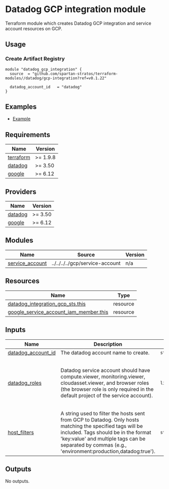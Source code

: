 # Datadog GCP integration module
Terraform module which creates Datadog GCP integration and service account resources on GCP.

## Usage
### Create Artifact Registry
```hcl
module "datadog_gcp_integration" {
  source  = "github.com/spartan-stratos/terraform-modules//datadog/gcp-integration?ref=v0.1.22"

  datadog_account_id   = "datadog"
}
```

## Examples
- [Example](./examples/complete/)

<!-- BEGIN_TF_DOCS -->
## Requirements

| Name | Version |
|------|---------|
| <a name="requirement_terraform"></a> [terraform](#requirement\_terraform) | >= 1.9.8 |
| <a name="requirement_datadog"></a> [datadog](#requirement\_datadog) | >= 3.50 |
| <a name="requirement_google"></a> [google](#requirement\_google) | >= 6.12 |

## Providers

| Name | Version |
|------|---------|
| <a name="provider_datadog"></a> [datadog](#provider\_datadog) | >= 3.50 |
| <a name="provider_google"></a> [google](#provider\_google) | >= 6.12 |

## Modules

| Name | Source | Version |
|------|--------|---------|
| <a name="module_service_account"></a> [service\_account](#module\_service\_account) | ../../../../gcp/service-account | n/a |

## Resources

| Name | Type |
|------|------|
| [datadog_integration_gcp_sts.this](https://registry.terraform.io/providers/DataDog/datadog/latest/docs/resources/integration_gcp_sts) | resource |
| [google_service_account_iam_member.this](https://registry.terraform.io/providers/hashicorp/google/latest/docs/resources/service_account_iam_member) | resource |

## Inputs

| Name | Description | Type | Default | Required |
|------|-------------|------|---------|:--------:|
| <a name="input_datadog_account_id"></a> [datadog\_account\_id](#input\_datadog\_account\_id) | The datadog account name to create. | `string` | n/a | yes |
| <a name="input_datadog_roles"></a> [datadog\_roles](#input\_datadog\_roles) | Datadog service account should have compute.viewer, monitoring.viewer, cloudasset.viewer, and browser roles (the browser role is only required in the default project of the service account). | `list(string)` | <pre>[<br/>  "roles/compute.viewer",<br/>  "roles/container.viewer",<br/>  "roles/monitoring.viewer",<br/>  "roles/cloudasset.viewer",<br/>  "roles/browser"<br/>]</pre> | no |
| <a name="input_host_filters"></a> [host\_filters](#input\_host\_filters) | A string used to filter the hosts sent from GCP to Datadog. Only hosts matching the specified tags will be included. Tags should be in the format 'key:value' and multiple tags can be separated by commas (e.g., 'environment:production,datadog:true'). | `string` | `"datadog:true"` | no |

## Outputs

No outputs.
<!-- END_TF_DOCS -->
